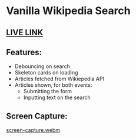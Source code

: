 # Vanilla Wikipedia Search

## [LIVE LINK](https://vanilla-wikipedia-search.vercel.app/)

## Features:

- Debouncing on search
- Skeleton cards on loading
- Articles fetched from Wikiepedia API
- Articles shown, for both events:
  - Submitting the form
  - Inputting text on the search

## Screen Capture:

[screen-capture.webm](https://user-images.githubusercontent.com/113245457/198872579-3fa41b57-a97d-40dd-bc32-0b54d2014be3.webm)
